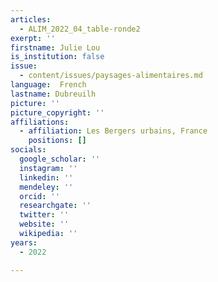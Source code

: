 ```yaml
---
articles:
  - ALIM_2022_04_table-ronde2
exerpt: ''
firstname: Julie Lou
is_institution: false
issue:
  - content/issues/paysages-alimentaires.md
language:  French
lastname: Dubreuilh
picture: ''
picture_copyright: ''
affiliations:
  - affiliation: Les Bergers urbains, France
    positions: []
socials:
  google_scholar: ''
  instagram: ''
  linkedin: ''
  mendeley: ''
  orcid: ''
  researchgate: ''
  twitter: ''
  website: ''
  wikipedia: ''
years:
  - 2022

---
```

